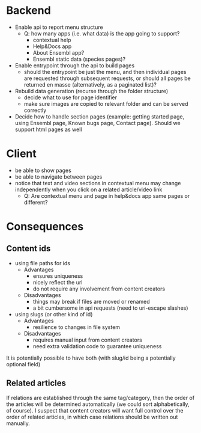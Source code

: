# Backend

- Enable api to report menu structure
  - Q: how many apps (i.e. what data) is the app going to support?
    - contextual help
    - Help&Docs app
    - About Ensembl app?
    - Ensembl static data (species pages)?
- Enable entrypoint through the api to build pages
  - should the entrypoint be just the menu, and then individual pages are requested through subsequent requests, or should all pages be returned en masse (alternatively, as a paginated list)?
- Rebuild data generation (recurse through the folder structure)
  - decide what to use for page identifier
  - make sure images are copied to relevant folder and can be served correctly
- Decide how to handle section pages (example: getting started page, using Ensembl page, Known bugs page, Contact page). Should we support html pages as well

# Client
- be able to show pages
- be able to navigate between pages
- notice that text and video sections in contextual menu may change independently when you click on a related article/video link
  - Q: Are contextual menu and page in help&docs app same pages or different?


# Consequences
## Content ids
- using file paths for ids
  - Advantages
    - ensures uniqueness
    - nicely reflect the url
    - do not require any involvement from content creators
  - Disadvantages
    - things may break if files are moved or renamed
    - a bit cumbersome in api requests (need to uri-escape slashes)
- using slugs (or other kind of id)
  - Advantages
    - resilience to changes in file system
  - Disadvantages
    - requires manual input from content creators
    - need extra validation code to guarantee uniqueness

It is potentially possible to have both (with slug/id being a potentially optional field)

## Related articles
If relations are established through the same tag/category, then the order of the articles will be determined automatically (we could sort alphabetically, of course). I suspect that content creators will want full control over the order of related articles, in which case relations should be written out manually.
